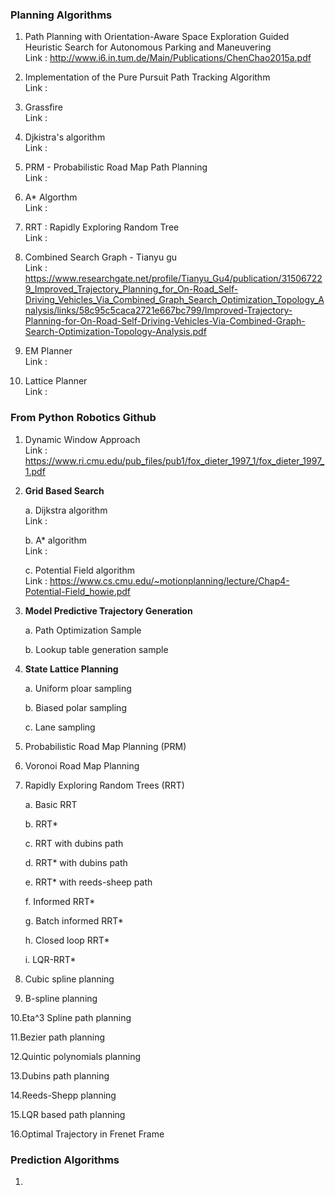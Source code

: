 ### Planning Algorithms
1. Path  Planning  with  Orientation-Aware  Space  Exploration  Guided Heuristic  Search  for  Autonomous  Parking  and  Maneuvering <br />
   Link : http://www.i6.in.tum.de/Main/Publications/ChenChao2015a.pdf
   
2. Implementation of the Pure Pursuit Path Tracking Algorithm <br />
   Link : 

3. Grassfire <br />
   Link : 
   
4. Djkistra's algorithm <br />
   Link :
   
5. PRM - Probabilistic Road Map Path Planning <br />
   Link : 

6. A* Algorthm <br />
   Link : 

7. RRT : Rapidly Exploring Random Tree <br />
   Link : 

8. Combined Search Graph - Tianyu gu <br />
   Link : https://www.researchgate.net/profile/Tianyu_Gu4/publication/315067229_Improved_Trajectory_Planning_for_On-Road_Self-Driving_Vehicles_Via_Combined_Graph_Search_Optimization_Topology_Analysis/links/58c95c5caca2721e667bc799/Improved-Trajectory-Planning-for-On-Road-Self-Driving-Vehicles-Via-Combined-Graph-Search-Optimization-Topology-Analysis.pdf

9. EM Planner <br />
   Link :

10. Lattice Planner <br />
   Link : 


### From Python Robotics Github

1. Dynamic Window Approach <br /> Link : https://www.ri.cmu.edu/pub_files/pub1/fox_dieter_1997_1/fox_dieter_1997_1.pdf

2. **Grid Based Search**

   a. Dijkstra algorithm <br /> Link : 

   b. A* algorithm <br /> Link : 

   c. Potential Field algorithm <br /> Link : https://www.cs.cmu.edu/~motionplanning/lecture/Chap4-Potential-Field_howie.pdf

3. **Model Predictive Trajectory Generation**

   a. Path Optimization Sample
   
   b. Lookup table generation sample
   
4. **State Lattice Planning** 

   a. Uniform ploar sampling
   
   b. Biased polar sampling
   
   c. Lane sampling
   
5. Probabilistic Road Map Planning (PRM)

6. Voronoi Road Map Planning 

7. Rapidly Exploring Random Trees (RRT)
   
   a. Basic RRT
   
   b. RRT*
   
   c. RRT with dubins path
   
   d. RRT* with dubins path
   
   e. RRT* with reeds-sheep path
   
   f. Informed RRT*
   
   g. Batch informed RRT*
   
   h. Closed loop RRT*
   
   i. LQR-RRT*

8. Cubic spline planning

9. B-spline planning

10.Eta^3 Spline path planning

11.Bezier path planning

12.Quintic polynomials planning

13.Dubins path planning

14.Reeds-Shepp planning

15.LQR based path planning

16.Optimal Trajectory in Frenet Frame







### Prediction Algorithms

1.  
